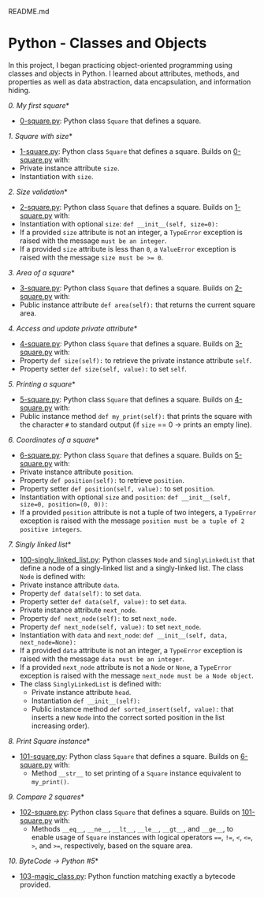 README.md

# Python - Classes and Objects

In this project, I began practicing object-oriented programming using classes and objects in Python. I learned about attributes, methods, and properties as well as data abstraction, data encapsulation, and information hiding.

*0. My first square**
* [0-square.py](./0-square.py): Python class `Square` that defines a square.

*1. Square with size**
* [1-square.py](./1-square.py): Python class `Square` that defines a square. Builds on  [0-square.py](./0-square.py) with:
* Private instance attribute `size`.
* Instantiation with `size`.

*2. Size validation**
* [2-square.py](./2-square.py): Python class `Square` that defines a square. Builds on [1-square.py](./1-square.py) with:
* Instantiation with optional `size`: `def __init__(self, size=0):`
* If a provided `size` attribute is not an integer, a `TypeError` exception is raised with the message `must be an integer`.
* If a provided `size` attribute is less than `0`, a `ValueError` exception is raised with the message `size must be >= 0`.

*3. Area of a square**
* [3-square.py](./3-square.py): Python class `Square` that defines a square. Builds on [2-square.py](./2-square.py) with:
* Public instance attribute `def area(self):` that returns the current square area.

*4. Access and update private attribute**
* [4-square.py](./4-square.py): Python class `Square` that defines a square. Builds on [3-square.py](./3-square.py) with:
* Property `def size(self):` to retrieve the private instance  attribute `self`.
* Property setter `def size(self, value):` to set `self`.

*5. Printing a square**
* [5-square.py](./5-square.py): Python class `Square` that defines a square. Builds on [4-square.py](./4-square.py) with:
* Public instance method `def my_print(self):` that prints the square with the character `#` to standard output (if `size` == 0 -> prints an empty line).

*6. Coordinates of a square**
* [6-square.py](./6-square.py): Python class `Square` that defines a square. Builds on [5-square.py](./5-square.py) with:
* Private instance attribute `position`.
* Property `def position(self):` to retrieve `position`.
* Property setter `def position(self, value):` to set `position`.
* Instantiation with optional `size` and `position`:  `def __init__(self, size=0, position=(0, 0)):`
* If a provided `position` attribute is not a tuple of two integers, a `TypeError` exception is raised with the message `position must be a tuple of 2 positive integers`.

*7. Singly linked list**
* [100-singly_linked_list.py](./100-singly_linked_list.py): Python classes `Node` and `SinglyLinkedList` that define a node of a singly-linked list and a singly-linked list. The class `Node` is defined with:
* Private instance attribute `data`.
* Property `def data(self):` to set `data`.
* Property setter `def data(self, value):` to set `data`.
* Private instance attribute `next_node`.
* Property `def next_node(self):` to set `next_node`.
* Property `def next_node(self, value):` to set `next_node`.
* Instantiation with `data` and `next_node`:  `def __init__(self, data, next_node=None):`
* If a provided `data` attribute is not an integer, a `TypeError` exception is raised with the message `data must be an integer`.
* If a provided `next_node` attribute is not a `Node` or `None`, a `TypeError` exception is raised with the message `next_node must be a Node object`.
* The class `SinglyLinkedList` is defined with:
    * Private instance attribute `head`.
    * Instantiation `def __init__(self):`
    * Public instance method `def sorted_insert(self, value):` that inserts a new `Node` into the correct sorted position in the list increasing order).

*8. Print Square instance**
* [101-square.py](./101-square.py): Python class `Square` that defines a square. Builds on [6-square.py](./6-square.py) with:
    * Method `__str__` to set printing of a `Square` instance equivalent to  `my_print()`.

*9. Compare 2 squares**
* [102-square.py](./102-square.py): Python class `Square` that defines a square. Builds on [101-square.py](./101-square.py) with:
    * Methods `__eq__`, `__ne__`, `__lt__`, `__le__`, `__gt__`, and `__ge__`, to enable usage of `Square` instances with logical operators `==`, `!=`, `<`, `<=`, `>`, and `>=`, respectively, based on the square area.

*10. ByteCode -> Python #5**
* [103-magic_class.py](./103-magic_class.py): Python function matching exactly a bytecode provided.


